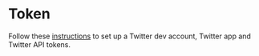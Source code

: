 # Token

Follow these [instructions](https://gist.github.com/MichaelCurrin/da559dcda9f1a0a202b74f2127be5bf9) to set up a Twitter dev account, Twitter app and Twitter API tokens.
